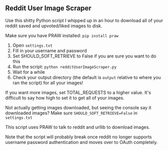Reddit User Image Scraper
--------------------------

Use this shitty Python script I whipped up in an hour to download all of
your reddit saved and upvoted/liked images to disk.

Make sure you have PRAW installed:
`pip install praw`

1. Open `settings.txt`
2. Fill in your username and password
3. Set SHOULD_SOFT_RETRIEVE to False if you are sure you want to do this
4. Run the script: `python redditUserImageScraper.py`
5. Wait for a while
6. Check your output directory (the default is `output` relative to where you ran the script) for all your images!

If you want more images, set TOTAL_REQUESTS to a higher value. It's difficult to say how high to set it to get all of your images.

Not actually getting images downloaded, but seeing the console say it downloaded images? Make sure `SHOULD_SOFT_RETRIEVE=False` in `settings.txt`

This script uses PRAW to talk to reddit and urllib to download images.

Note that the script will probably break once reddit no longer supports username password authentication and moves over to OAuth completely.
